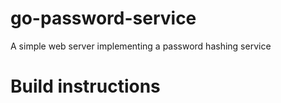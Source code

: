 # go-password-service
A simple web server implementing a password hashing service

# Build instructions